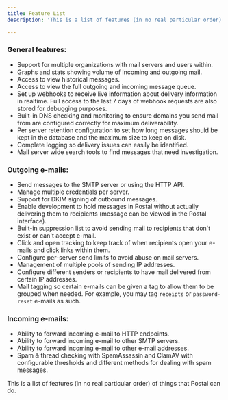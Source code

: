 ```yaml
---
title: Feature List
description: 'This is a list of features (in no real particular order) of things that Postal can do.'

---
```


### General features:  
 - Support for multiple organizations with mail servers and users within.
 - Graphs and stats showing volume of incoming and outgoing mail.
 - Access to view historical messages.
 - Access to view the full outgoing and incoming message queue.
 - Set up webhooks to receive live information about delivery information in realtime. Full access to the last 7 days of webhook requests are also stored for debugging purposes.
 - Built-in DNS checking and monitoring to ensure domains you send mail from are configured correctly for maximum deliverability.
 - Per server retention configuration to set how long messages should be kept in the database and the maximum size to keep on disk.
 - Complete logging so delivery issues can easily be identified.
 - Mail server wide search tools to find messages that need investigation.
### Outgoing e-mails:
 - Send messages to the SMTP server or using the HTTP API.
 - Manage multiple credentials per server.
 - Support for DKIM signing of outbound messages.
 - Enable development to hold messages in Postal without actually delivering them to recipients (message can be viewed in the Postal interface).
 - Built-in suppression list to avoid sending mail to recipients that don't exist or can't accept e-mail.
 - Click and open tracking to keep track of when recipients open your e-mails and click links within them.
 - Configure per-server send limits to avoid abuse on mail servers.
 - Management of multiple pools of sending IP addresses.
 - Configure different senders or recipients to have mail delivered from certain IP addresses.
 - Mail tagging so certain e-mails can be given a tag to allow them to be grouped when needed. For example, you may tag `receipts` or `password-reset` e-mails as such.
### Incoming e-mails:
 - Ability to forward incoming e-mail to HTTP endpoints.
 - Ability to forward incoming e-mail to other SMTP servers.
 - Ability to forward incoming e-mail to other e-mail addresses.
 - Spam & thread checking with SpamAssassin and ClamAV with configurable thresholds and different methods for dealing with spam messages.

This is a list of features (in no real particular order) of things that Postal can do.
